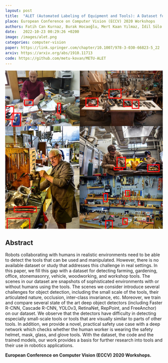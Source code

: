 ```yaml
---
layout: post
title:  "ALET (Automated Labeling of Equipment and Tools): A Dataset for Tool Detection and Human Worker Safety Detection"
place: European Conference on Computer Vision (ECCV) 2020 Workshops
authors: Fatih Can Kurnaz, Burak Hocaoğlu, Mert Kaan Yılmaz, İdil Sülo & Sinan Kalkan 
date:   2022-10-23 00:29:26 +0200
image: /images/alet.png
categories: computer-vision 
paper: https://link.springer.com/chapter/10.1007/978-3-030-66823-5_22
arxiv: https://arxiv.org/abs/1910.11713
code: https://github.com/metu-kovan/METU-ALET
---
```


![](/images/alet.png)


## Abstract

Robots collaborating with humans in realistic environments need to be able to detect the tools that can be used and manipulated. However, there is no available dataset or study that addresses this challenge in real settings. In this paper, we fill this gap with a dataset for detecting farming, gardening, office, stonemasonry, vehicle, woodworking, and workshop tools. The scenes in our dataset are snapshots of sophisticated environments with or without humans using the tools. The scenes we consider introduce several challenges for object detection, including the small scale of the tools, their articulated nature, occlusion, inter-class invariance, etc. Moreover, we train and compare several state of the art deep object detectors (including Faster R-CNN, Cascade R-CNN, YOLOv3, RetinaNet, RepPoint, and FreeAnchor) on our dataset. We observe that the detectors have difficulty in detecting especially small-scale tools or tools that are visually similar to parts of other tools. In addition, we provide a novel, practical safety use case with a deep network which checks whether the human worker is wearing the safety helmet, mask, glass, and glove tools. With the dataset, the code and the trained models, our work provides a basis for further research into tools and their use in robotics applications.

**European Conference on Computer Vision (ECCV) 2020 Workshops.**